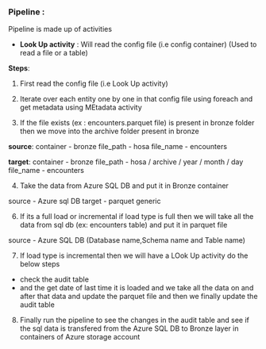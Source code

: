 ### Pipeline : 

Pipeline is made up of activities

- **Look Up activity** : Will read the config file (i.e config container) (Used to read a file or a table)

**Steps**:

1. First read the config file (i.e Look Up activity)

2. Iterate over each entity one by one in that config file using foreach and get metadata using MEtadata activity

3. If the file exists (ex : encounters.parquet file) is present in bronze folder then we move into the archive folder present in bronze

**source**:
container - bronze
file_path - hosa
file_name - encounters

**target**:
container - bronze
file_path - hosa / archive / year / month / day
file_name - encounters

4. Take the data from Azure SQL DB and put it in Bronze container

source - Azure sql DB
target - parquet generic

6. If its a full load or incremental if load type is full then we will take all the data from sql db (ex: encounters table) and put it in parquet file

source - Azure SQL DB
(Database name,Schema name and Table name)

7. If load type is incremental then we will have a LOok Up activity do the below steps

- check the audit table 
- and the get date of last time it is loaded and we take all the data on and after that data and update the parquet file  and then we finally update the audit table

8. Finally run the pipeline to see the changes in the audit table and see if the sql data is transfered from the Azure SQL DB to Bronze layer in containers of Azure storage account
  
